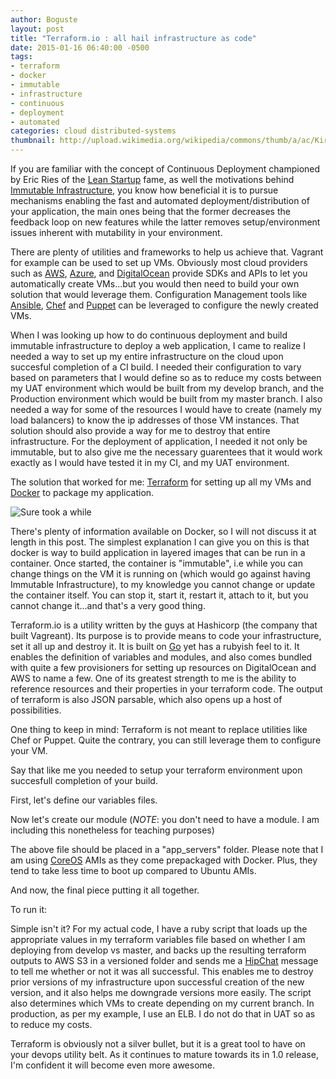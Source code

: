 ```yaml
---
author: Boguste
layout: post
title: "Terraform.io : all hail infrastructure as code"
date: 2015-01-16 06:40:00 -0500
tags:
- terraform
- docker
- immutable
- infrastructure
- continuous
- deployment
- automated
categories: cloud distributed-systems
thumbnail: http://upload.wikimedia.org/wikipedia/commons/thumb/a/ac/Kirkuk_Infrastructure_Rebuild.jpg/640px-Kirkuk_Infrastructure_Rebuild.jpg
---
```


If you are familiar with the concept of Continuous Deployment championed by Eric Ries of the [Lean Startup](http://en.wikipedia.org/wiki/The_Lean_Startup) fame, as well the motivations behind [Immutable Infrastructure](http://blog.codeship.com/immutable-deployments/), you know how beneficial it is to pursue mechanisms enabling the fast and automated deployment/distribution of your application, the main ones being that the former decreases the feedback loop on new features while the latter removes setup/environment issues inherent with mutability in your environment.

There are plenty of utilities and frameworks to help us achieve that. Vagrant for example can be used to set up VMs. Obviously most cloud providers such as [AWS](http://aws.amazon.com/), [Azure](http://azure.microsoft.com/en-us/), and [DigitalOcean](https://www.digitalocean.com/) provide SDKs and APIs to let you automatically create VMs...but you would then need to build your own solution that would leverage them. Configuration Management tools like [Ansible](http://www.ansible.com/home), [Chef](https://www.chef.io/chef/) and [Puppet](http://puppetlabs.com/) can be leveraged to configure the newly created VMs.

When I was looking up how to do continuous deployment and build immutable infrastructure to deploy a web application, I came to realize I needed a way to set up my entire infrastructure on the cloud upon succesful completion of a CI build. I needed their configuration to vary based on parameters that I would define so as to reduce my costs between my UAT environment which would be built from my develop branch, and the Production environment which would be built from my master branch. I also needed a way for some of the resources I would have to create (namely my load balancers) to know the ip addresses of those VM instances. That solution should also provide a way for me to destroy that entire infrastructure. For the deployment of application, I needed it not only be immutable, but to also give me the necessary guarentees that it would work exactly as I would have tested it in my CI, and my UAT environment.

The solution that worked for me: [Terraform](https://terraform.io) for setting up all my VMs and [Docker](https://www.docker.com/) to package my application.

<img src="http://cdn.meme.am/instances/500x/58154129.jpg"  alt="Sure took a while"/>

There's plenty of information available on Docker, so I will not discuss it at length in this post. The simplest explanation I can give you on this is that docker is way to build application in layered images that can be run in a container. Once started, the container is "immutable", i.e while you can change things on the VM it is running on (which would go against having Immutable Infrastructure), to my knowledge you cannot change or update the container itself. You can stop it, start it, restart it, attach to it, but you cannot change it...and that's a very good thing.

Terraform.io is a utility written by the guys at Hashicorp (the company that built Vagreant). Its purpose is to provide means to code your infrastructure, set it all up and destroy it. It is built on [Go](https://golang.org/) yet has a rubyish feel to it. It enables the definition of variables and modules, and also comes bundled with quite a few provisioners for setting up resources on DigitalOcean and AWS to name a few. One of its greatest strength to me is the ability to reference resources and their properties in your terraform code. The output of terraform is also JSON parsable, which also opens up a host of possibilities.

One thing to keep in mind: Terraform is not meant to replace utilities like Chef or Puppet. Quite the contrary, you can still leverage them to configure your VM.

Say that like me you needed to setup your terraform environment upon succesfull completion of your build.

First, let's define our variables files.

<script src="https://gist.github.com/bhameyie/b46d46ef577e5f300196.js"></script>

Now let's create our module (*NOTE*: you don't need to have a module. I am including this nonetheless for teaching purposes)

<script src="https://gist.github.com/bhameyie/61889b8fe4b219e6cdce.js"></script>

The above file should be placed in a "app_servers" folder. Please note that I am using [CoreOS](https://coreos.com/) AMIs as they come prepackaged with Docker. Plus, they tend to take less time to boot up compared to Ubuntu AMIs.

And now, the final piece putting it all together.

<script src="https://gist.github.com/bhameyie/22688d3d6f1c4d2333bd.js"></script>

To run it:

<script src="https://gist.github.com/bhameyie/c3cecd65fe6179ab34a9.js"></script>

Simple isn't it? For my actual code, I have a ruby script that loads up the appropriate values in my terraform variables file based on whether I am deploying from develop vs master, and backs up the resulting terraform outputs to AWS S3 in a versioned folder and sends me a [HipChat](https://www.hipchat.com/) message to tell me whether or not it was all successful. This enables me to destroy prior versions of my infrastructure upon successful creation of the new version, and it also helps me downgrade versions more easily. The script also determines which VMs to create depending on my current branch. In production, as per my example, I use an ELB. I do not do that in UAT so as to reduce my costs.

Terraform is obviously not a silver bullet, but it is a great tool to have on your devops utility belt. As it continues to mature towards its in 1.0 release, I'm confident it will become even more awesome.
